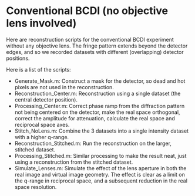 # Conventional BCDI (no objective lens involved)

Here are reconstruction scripts for the conventional BCDI experiment without any objective lens. The fringe pattern extends beyond the detector edges, and so we recorded datasets with different (overlapping) detector positions.

Here is a list of the scripts:
- Generate_Mask.m: Construct a mask for the detector, so dead and hot pixels are not used in the reconstruction.
- Reconstruction_Center.m: Reconstruction using a single dataset (the central detector position).
- Processing_Center.m: Correct phase ramp from the diffraction pattern not being centered on the detector, make the real space orthogonal, correct the amplitude for attenuation, calculate the real space and reciprocal space axes.
- Stitch_NoLens.m: Combine the 3 datasets into a single intensity dataset with a higher q-range.
- Reconstruction_Stitched.m: Run the reconstruction on the larger, stitched dataset.
- Processing_Stitched.m: Similar processing to make the result neat, just using a reconstruction from the stitched dataset.
- Simulate_Lenses.m: Simulate the effect of the lens aperture in both the real image and virtual image geometry. The effect is clear as a limit on the q-range in reciprocal space, and a subsequent reduction in the real space resolution.

